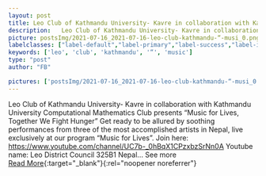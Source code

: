 ```yaml
---
layout: post
title: Leo Club of Kathmandu University- Kavre in collaboration with Kathmandu University Computational Mathematics Club presents “Music for Lives, Together We Fight Hunger”   Get ready to be allured by soothing performances from three of the most accomplished artists in Nepal, live exclusively at our program “Music for Lives”.
description:   Leo Club of Kathmandu University- Kavre in collaboration with Kathmandu University Computational Mathematics Club presents “Music for Lives, Together We Fight Hunger”   Get ready to be allured by soothing performances from three of the most accomplished artists in Nepal, live exclusively at our program “Music for Lives”.   Join here:   https://www.youtube.com/channel/UC7b-_0hBqX1CPzxbzSrNn0A   Youtube name: Leo District Council 325B1 Nepal…  See more   
picture: postsImg/2021-07-16_2021-07-16-leo-club-kathmandu-“-musi_0.png
labelclasses: ["label-default","label-primary","label-success","label-info","label-warning","label-danger"]
keywords: ['leo', 'club', 'kathmandu', '“', 'music']
type: "post"
author: "FB"

pictures: ['postsImg/2021-07-16_2021-07-16-leo-club-kathmandu-“-musi_0.png', 'postsImg/2021-07-16_2021-07-16-leo-club-kathmandu-“-musi_1.png', 'postsImg/2021-07-16_2021-07-16-leo-club-kathmandu-“-musi_2.png']
---
```

  Leo Club of Kathmandu University- Kavre in collaboration with Kathmandu University Computational Mathematics Club presents “Music for Lives, Together We Fight Hunger”   Get ready to be allured by soothing performances from three of the most accomplished artists in Nepal, live exclusively at our program “Music for Lives”.   Join here:   https://www.youtube.com/channel/UC7b-_0hBqX1CPzxbzSrNn0A   Youtube name: Leo District Council 325B1 Nepal…  See more   <br>[Read More](#){:target="_blank"}{:rel="noopener noreferrer"}